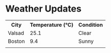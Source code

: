 # Weather Updates

<!-- WEATHER-UPDATE-START -->
<table><tr><th>City</th><th>Temperature (°C)</th><th>Condition</th></tr><tr><td>Valsad</td><td>25.1</td><td>Clear</td></tr><tr><td>Boston</td><td>9.4</td><td>Sunny</td></tr><tr><td></td><td></td><td></td></tr></table>
<!-- WEATHER-UPDATE-END -->
